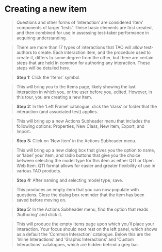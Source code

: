 # Creating a new item

>Questions and other forms of ‘interaction’ are considered ‘item’ components of larger ‘tests’. These basic elements are first created, and then combined for use in assessing test-taker performance in acquiring understanding.

>There are more than 17 types of interactions that TAO will allow test-authors to create. Each interaction item, and the procedure used to create it, differs to some degree from the other, but there are certain steps that are held in common for authoring any interaction. These steps will be detailed here. 

>**Step 1:** Click the ‘Items’ symbol.

>This will bring you to the Items page, likely showing the last interaction in which you, or the user before you, edited. However, in this tour, you are creating a new Item.


>**Step 2:** In the ‘Left Frame’ catalogue, click the ‘class’ or folder that the interaction (and associated test) applies. 

>This will bring up a new Actions Subheader menu that includes the following options: Properties, New Class, New Item, Export, and Import.


>**Step 3:** Click on ‘New Item’ in the Actions Subheader menu.

>This will bring up a new dialog box that gives you the option to name, or ‘label’ your item, and radio buttons that give you the choice between selecting the model type for this item as either QTI or Open Web Item. QTI format allows for easier and greater flexibility of use in various TAO products.


>**Step 4:** After naming and selecting model type, save.

>This produces an empty item that you can now populate with questions. Close the dialog box reminder that the item has been saved before moving on.


>**Step 5:** In the Actions Subheader menu, find the option that reads ‘Authoring’ and click it.

>This will produce the empty Items page upon which you’ll place your interaction. Your focus should next rest on the left panel, which shows as a default the ‘Common Interaction’ catalogue. Below this are the ‘Inline Interactions’ and 'Graphic Interactions' and 'Custom Interactions' catalogues, which are hidden behind a grey bar. 
